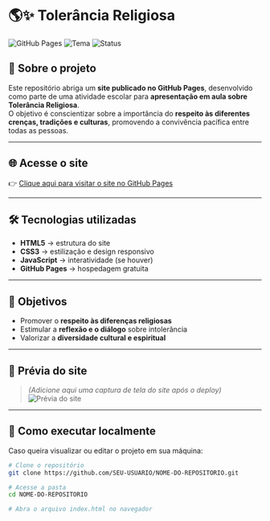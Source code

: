 # 🌎✨ Tolerância Religiosa

![GitHub Pages](https://img.shields.io/badge/GitHub-Pages-blue?logo=github)
![Tema](https://img.shields.io/badge/Tema-Tolerância%20Religiosa-purple)
![Status](https://img.shields.io/badge/Status-Ativo-brightgreen)

## 📖 Sobre o projeto
Este repositório abriga um **site publicado no GitHub Pages**, desenvolvido como parte de uma atividade escolar para **apresentação em aula sobre Tolerância Religiosa**.  
O objetivo é conscientizar sobre a importância do **respeito às diferentes crenças, tradições e culturas**, promovendo a convivência pacífica entre todas as pessoas.  

---

## 🌐 Acesse o site
👉 [Clique aqui para visitar o site no GitHub Pages](https://SEU-USUARIO.github.io/NOME-DO-REPOSITORIO)

---

## 🛠️ Tecnologias utilizadas
- **HTML5** → estrutura do site  
- **CSS3** → estilização e design responsivo  
- **JavaScript** → interatividade (se houver)  
- **GitHub Pages** → hospedagem gratuita  

---

## 🎯 Objetivos
- Promover o **respeito às diferenças religiosas**  
- Estimular a **reflexão e o diálogo** sobre intolerância  
- Valorizar a **diversidade cultural e espiritual**  

---

## 📸 Prévia do site
> *(Adicione aqui uma captura de tela do site após o deploy)*  
![Prévia do site](screenshot.png)

---

## 🚀 Como executar localmente
Caso queira visualizar ou editar o projeto em sua máquina:
```bash
# Clone o repositório
git clone https://github.com/SEU-USUARIO/NOME-DO-REPOSITORIO.git

# Acesse a pasta
cd NOME-DO-REPOSITORIO

# Abra o arquivo index.html no navegador
